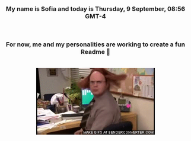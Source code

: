 


<div align="center">
<h3 >My name is Sofia and today is Thursday, 9 September, 08:56 GMT-4</h3><br>
<h3 >For now, me and my personalities are working to create a fun Readme 👋
</h3><br>
<img src='img/dwight.gif' alt='working...'/>
</div>
